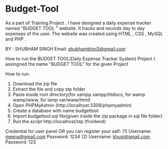 # Budget-Tool
As a part of Training Project . I have designed a daily expense tracker named "BUDGET TOOL " website. It tracks and records day to day expenses of the user. The website was created using HTML , CSS , MySQL  and PHP .


BY :     SHUBHAM SINGH 
Email:   shubhambhoj3@gmail.com

How to run the BUDGET TOOL(Daily Expense Tracker System) Project
  I assingned the name "BUDGET TOOL" for the given Project

How to run:
1. Download the  zip file
2. Extract the file and copy stp folder
3. Paste inside root directory(for xampp xampp/htdocs, for wamp wamp/www, for lamp var/www/html)
4. Open PHPMyAdmin (http://localhost:3308/phpmyadmin)
5. Create a database with name budgettool 
6. Import budgettool.sql file(given inside the zip package in sql file folder)
7. Run the script http://localhost/stp (frontend)

Credential for user panel  OR you can register your self:
(1)
Username: meena@gmail.com
Password: 1234
(2)
Username: khusi@gmail.com
Password: 123

